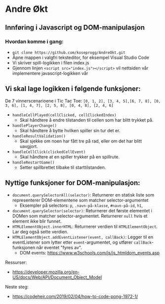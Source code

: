 # Andre Økt
## Innføring i Javascript og DOM-manipulasjon

### Hvordan komme i gang:
- `git clone https://github.com/koseprogg/AndreOkt.git`
- Åpne mappen i valgfri teksteditor, for eksempel Visual Studio Code
- Vi skriver spill-logikken i filen index.js
- Gjennom linjen `<script src="index.js"></script>` vil nettsiden vår implementere javascript-logikken vår

## Vi skal lage logikken i følgende funksjoner: 

De 7 vinnerscenarioene i Tic Tac Toe: `[0, 1, 2], [3, 4, 5],[6, 7, 8], [0, 3, 6], [1, 4, 7], [2, 5, 8], [0, 4, 8], [2, 4, 6]`

- `handleCellPlayed(cellClicked, cellClickedIndex)`
  - Skal håndtere å endre tilstanden til cellen som har blitt trykket på.
- `handlePlayerChange()`
  - Skal håndtere å bytte hvilken spiller sin tur det er.
- `handleResultValidation()`
  - Skal sjekke om noen har fått tre på rad, eller om det har blitt uavgjort.
- `handleCellClick(clickedCellEvent)`
  - Skal håndtere at en spiller trykker på en spillrute.
- `handleRestartGame()`
  - Setter spillbrettet tilbake til starttilstanden.


## Nyttige funksjoner for DOM-manipulasjon:
- `document.querySelectorAll(selector)`: Returnerer en statisk liste som representerer DOM-elementene som matcher selector-argumentet
  - Eksempler på selectors: `p`, `.navn-på-klasse`, `#navn-på-id`, `h1`, 
- `document.querySelector(selector)`: Returnerer det første elementet i DOMen som matcher selector-argumentet. Returnerer `null` hvis et element ikke blir funnet.
-  `HTMLElementObject.innerHTML`: Returnerer verdien til `HTMLElementObject`. Lar deg også sette verdien.
- `HTMLElementObject.addEventListener(event, callBack)`: Legger til en eventListener som lytter etter `event`-argumentet, og utfører `callBack`-funksjonen når eventet "fyres av".
  - DOM events: https://www.w3schools.com/js/js_htmldom_events.asp



Ressurser: 
- https://developer.mozilla.org/en-US/docs/Web/API/Document_Object_Model


Neste steg: 
- https://codeheir.com/2019/02/04/how-to-code-pong-1972-1/